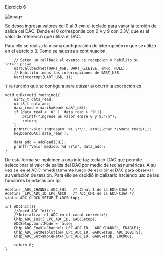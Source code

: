 Ejercicio 6

![image](https://user-images.githubusercontent.com/39803285/146306318-ddd9909b-4bd6-479b-9e8a-4087081d6647.png)

Se desea ingresar valores del 0 al 9 con el teclado para variar la tensión de salida del DAC. Donde el 0 corresponde con 0 V y 9 con 3.3V, que es el valor de referencia que utiliza el DAC. 

Para ello se realiza la misma configuración de interrupción rx que se utilizó en el ejercicio 3. Como se muestra a continuación.

```{c}
    // Seteo un callback al evento de recepcion y habilito su interrupcion
    uartCallbackSet(UART_USB, UART_RECEIVE, onRx, NULL);
    // Habilito todas las interrupciones de UART_USB
    uartInterrupt(UART_USB, 1);
```

Y la función que se configura para utilizar al ocurrir la excepción es
```{c}
void onRx(void *nothing){
	uint8_t data_read;
	uint8_t data_adc;
    data_read = uartRxRead( UART_USB);
    if (data_read < '0' || data_read > '9'){
    	printf("Ingrese un valor entre 0 y 9\r\n");
    	return;
    }
    printf("Valor ingresado: %i \r\n", atoi((char *)&data_read)+1);
    keyboardDAC( data_read );

    data_adc = adcRead(CH1);
    printf("Valor medido: %d \r\n", data_adc);
}
```
De esta forma se implementa una interfaz teclado-DAC que permite seleccionar el valor de salida del DAC por medio de teclas numéricas.
A su vez se lee el ADC inmediatamente luego de escribir el DAC para observar su variación de tensión. Para ello se decidió inicializarlo haciendo uso de las funciones brindadas por lpc

```{c}
#define _ADC_CHANNEL ADC_CH1   /* Canal 1 de la EDU-CIAA */
#define _LPC_ADC_ID LPC_ADC0   /* ADC_CH1 de la EDU-CIAA */
static ADC_CLOCK_SETUP_T ADCSetup;

int ADCInit(){
	//Board_ADC_Init();
	/*Inicializar el ADC en el canal correcto*/
	Chip_ADC_Init(_LPC_ADC_ID, &ADCSetup);
	ADCSetup.burstMode = false;
	Chip_ADC_EnableChannel(_LPC_ADC_ID, _ADC_CHANNEL, ENABLE);
	Chip_ADC_SetResolution(_LPC_ADC_ID, &ADCSetup, ADC_10BITS);
	Chip_ADC_SetSampleRate(_LPC_ADC_ID, &ADCSetup, 100000);

	return 0;
}
```
